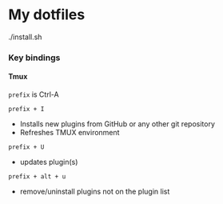 # My dotfiles

./install.sh

### Key bindings

#### Tmux

`prefix` is Ctrl-A

`prefix + I`
- Installs new plugins from GitHub or any other git repository
- Refreshes TMUX environment

`prefix + U`
- updates plugin(s)

`prefix + alt + u`
- remove/uninstall plugins not on the plugin list
